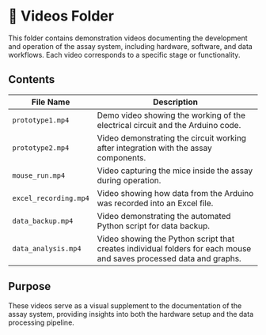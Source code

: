 # 📁 Videos Folder

This folder contains demonstration videos documenting the development and operation of the assay system, including hardware, software, and data workflows. Each video corresponds to a specific stage or functionality.

## Contents

| File Name             | Description                                                                                   |
|---------------------|-----------------------------------------------------------------------------------------------|
| `prototype1.mp4`      | Demo video showing the working of the electrical circuit and the Arduino code.                |
| `prototype2.mp4`      | Video demonstrating the circuit working after integration with the assay components.          |
| `mouse_run.mp4`        | Video capturing the mice inside the assay during operation.                                   |
| `excel_recording.mp4` | Video showing how data from the Arduino was recorded into an Excel file.                      |
| `data_backup.mp4`      | Video demonstrating the automated Python script for data backup.                              |
| `data_analysis.mp4`     | Video showing the Python script that creates individual folders for each mouse and saves processed data and graphs. |

## Purpose

These videos serve as a visual supplement to the documentation of the assay system, providing insights into both the hardware setup and the data processing pipeline.
